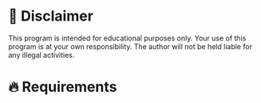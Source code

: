 # 🚧 Disclaimer
This program is intended for educational purposes only.
Your use of this program is at your own responsibility.
The author will not be held liable for any illegal activities.
# 🔥 Requirements
